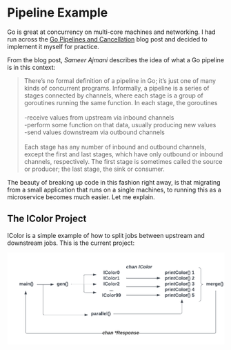 # Pipeline Example

Go is great at concurrency on multi-core machines and networking. I had run
across the [Go Pipelines and Cancellation][] blog post and decided to implement
it myself for practice.

From the blog post, *Sameer Ajmani* describes the idea of what a Go pipeline is
in this context:

> There’s no formal definition of a pipeline in Go; it’s just one of many kinds
> of concurrent programs. Informally, a pipeline is a series of stages connected
> by channels, where each stage is a group of goroutines running the same
> function. In each stage, the goroutines\
> \
> -receive values from upstream via inbound channels\
> -perform some function on that data, usually producing new values\
> -send values downstream via outbound channels\
> \
> Each stage has any number of inbound and outbound channels, except the first
> and last stages, which have only outbound or inbound channels, respectively.
> The first stage is sometimes called the source or producer; the last stage,
> the sink or consumer.

The beauty of breaking up code in this fashion right away, is that migrating
from a small application that runs on a single machines, to running this as a
microservice becomes much easier. Let me explain.

## The IColor Project

IColor is a simple example of how to split jobs between upstream and downstream
jobs. This is the current project:

![IColor Flow Chart](./docs/IColor%20pipeline.png)

[Go Pipelines and Cancellation]: https://go.dev/blog/pipelines

